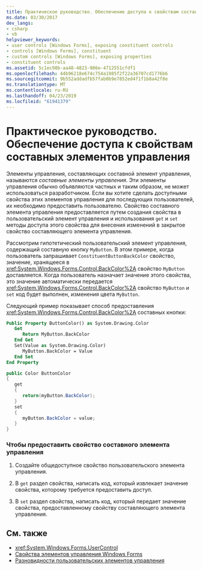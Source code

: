 ```yaml
---
title: Практическое руководство. Обеспечение доступа к свойствам составных элементов управления
ms.date: 03/30/2017
dev_langs:
- csharp
- vb
helpviewer_keywords:
- user controls [Windows Forms], exposing constituent controls
- controls [Windows Forms], constituent
- custom controls [Windows Forms], exposing properties
- constituent controls
ms.assetid: 5c1ec98b-aa48-4823-986e-4712551cfdf1
ms.openlocfilehash: 44b96218e674c754a1985f2f22a36707cd1776b6
ms.sourcegitcommit: 9b552addadfb57fab0b9e7852ed4f1f1b8a42f8e
ms.translationtype: MT
ms.contentlocale: ru-RU
ms.lasthandoff: 04/23/2019
ms.locfileid: "61941379"
---
```

# <a name="how-to-expose-properties-of-constituent-controls"></a>Практическое руководство. Обеспечение доступа к свойствам составных элементов управления
Элементы управления, составляющих составной элемент управления, называются *составные элементы управления*. Эти элементы управления обычно объявляются частных и таким образом, не может использоваться разработчиком. Если вы хотите сделать доступными свойства этих элементов управления для последующих пользователей, их необходимо предоставить пользователю. Свойство составного элемента управления предоставляется путем создания свойства в пользовательский элемент управления и использования `get` и `set` методы доступа этого свойства для внесения изменений в закрытое свойство составляющего элемента управления.  
  
 Рассмотрим гипотетический пользовательский элемент управления, содержащий составную кнопку `MyButton`. В этом примере, когда пользователь запрашивает `ConstituentButtonBackColor` свойство, значение, хранящееся в <xref:System.Windows.Forms.Control.BackColor%2A> свойство `MyButton` доставляется. Когда пользователь назначает значение этого свойства, это значение автоматически передается <xref:System.Windows.Forms.Control.BackColor%2A> свойство `MyButton` и `set` код будет выполнен, изменения цвета `MyButton`.  
  
 Следующий пример показывает способ предоставления <xref:System.Windows.Forms.Control.BackColor%2A> составных кнопки:  
  
```vb  
Public Property ButtonColor() as System.Drawing.Color  
   Get  
      Return MyButton.BackColor  
   End Get  
   Set(Value as System.Drawing.Color)  
      MyButton.BackColor = Value  
   End Set  
End Property  
```  
  
```csharp  
public Color ButtonColor  
{  
   get  
   {  
      return(myButton.BackColor);  
   }  
   set  
   {  
      myButton.BackColor = value;  
   }  
}  
```  
  
### <a name="to-expose-a-property-of-a-constituent-control"></a>Чтобы предоставить свойство составного элемента управления  
  
1. Создайте общедоступное свойство пользовательского элемента управления.  
  
2. В `get` раздел свойства, написать код, который извлекает значение свойства, которому требуется предоставить доступ.  
  
3. В `set` раздел свойства, написать код, который передает значение свойства, предоставленному свойству составляющего элемента управления.  
  
## <a name="see-also"></a>См. также

- <xref:System.Windows.Forms.UserControl>
- [Свойства элементов управления Windows Forms](properties-in-windows-forms-controls.md)
- [Разновидности пользовательских элементов управления](varieties-of-custom-controls.md)

